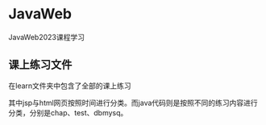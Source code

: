 # JavaWeb
JavaWeb2023课程学习

## 课上练习文件

在learn文件夹中包含了全部的课上练习

其中jsp与html网页按照时间进行分类。而java代码则是按照不同的练习内容进行分类，分别是chap、test、dbmysq。
